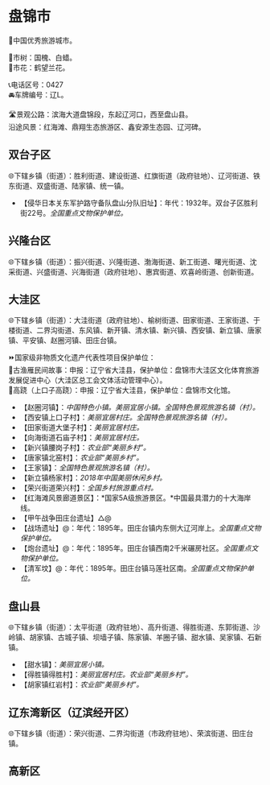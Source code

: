 # 盘锦市  
🏅中国优秀旅游城市。  
  
🌳市树：国槐、白蜡。  
🌸市花：鹤望兰花。  
  
📞电话区号：0427  
🚘车牌编号：辽L。  

🛣️景观公路：滨海大道盘锦段，东起辽河口，西至盘山县。  
沿途风景：红海滩、鼎翔生态旅游区、鑫安源生态园、辽河碑。  

## 双台子区  
🌐下辖乡镇（街道）：胜利街道、建设街道、红旗街道（政府驻地）、辽河街道、铁东街道、双盛街道、陆家镇、统一镇。  
  
* 【侵华日本关东军护路守备队盘山分队旧址】：年代：1932年。双台子区胜利街22号。*全国重点文物保护单位。*  
  
## 兴隆台区  
🌐下辖乡镇（街道）：振兴街道、兴隆街道、渤海街道、新工街道、曙光街道、沈采街道、兴盛街道、兴海街道（政府驻地）、惠宾街道、欢喜岭街道、创新街道。  

## 大洼区  
🌐下辖乡镇（街道）：大洼街道（政府驻地）、榆树街道、田家街道、王家街道、于楼街道、二界沟街道、东风镇、新开镇、清水镇、新兴镇、西安镇、新立镇、唐家镇、平安镇、赵圈河镇、田庄台镇。  
  
⏩国家级非物质文化遗产代表性项目保护单位：  
🔸古渔雁民间故事：申报：辽宁省大洼县，保护单位：盘锦市大洼区文化体育旅游发展促进中心（大洼区总工会文体活动管理中心）。  
🔸高跷（上口子高跷）：申报：辽宁省大洼县，保护单位：盘锦市文化馆。    
  
* 【赵圈河镇】：*中国特色小镇。美丽宜居小镇。全国特色景观旅游名镇（村）。*  
* 【西安镇上口子村】：*美丽宜居村庄。全国特色景观旅游名镇（村）。*  
* 【田家街道大堡子村】：*美丽宜居村庄。*  
* 【向海街道石庙子村】：*美丽宜居村庄。*  
* 【新兴镇腰岗子村】：*农业部“美丽乡村”。*  
* 【唐家镇北窑村】：*农业部“美丽乡村”。*  
* 【王家镇】：*全国特色景观旅游名镇（村）。*  
* 【新立镇杨家村】：*2018年中国美丽休闲乡村。*  
* 【荣兴街道荣兴村】：*全国乡村旅游重点村。*  
* 【红海滩风景廊道景区】：*国家5A级旅游景区。*中国最具潜力的十大海岸线。  
* 【甲午战争田庄台遗址】△@ 
* 【战场遗址】@：年代：1895年。田庄台镇内东侧大辽河岸上。*全国重点文物保护单位。*  
* 【炮台遗址】@：年代：1895年。田庄台镇西南2千米碾房社区。*全国重点文物保护单位。*  
* 【清军坟】@：年代：1895年。田庄台镇马莲社区南。*全国重点文物保护单位。*  

## 盘山县  
🌐下辖乡镇（街道）：太平街道（政府驻地）、高升街道、得胜街道、东郭街道、沙岭镇、胡家镇、古城子镇、坝墙子镇、陈家镇、羊圈子镇、甜水镇、吴家镇、石新镇。  
  
* 【甜水镇】：*美丽宜居小镇。*  
* 【得胜镇得胜村】：*美丽宜居村庄。农业部“美丽乡村”。*  
* 【胡家镇红岩村】：*农业部“美丽乡村”。*  

## 辽东湾新区（辽滨经开区）  
🌐下辖乡镇（街道）：荣兴街道、二界沟街道（市政府驻地）、荣滨街道、田庄台镇。  

## 高新区  